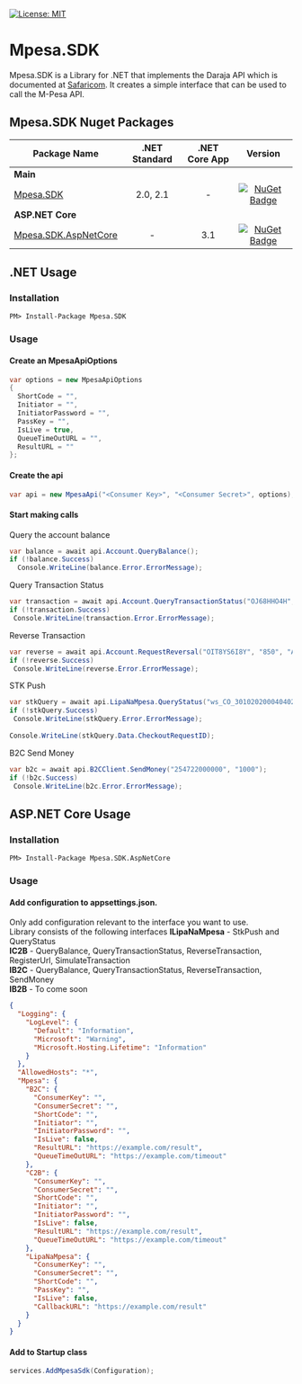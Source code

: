 [![License: MIT](https://img.shields.io/badge/License-MIT-yellow.svg)](LICENSE)
# Mpesa.SDK
Mpesa.SDK is a Library for .NET that implements the Daraja API which is documented at [Safaricom](https://developer.safaricom.co.ke/docs). It creates a simple interface that can be used to call the M-Pesa API.

Mpesa.SDK Nuget Packages
------------------------

| Package Name | .NET Standard | .NET Core App | Version |
| ------------ | :-----------: | :-----------: | :-----: |
| **Main** |
| [Mpesa.SDK](https://www.nuget.org/packages/Mpesa.SDK) | 2.0, 2.1 | - | [![NuGet Badge](https://buildstats.info/nuget/Mpesa.SDK)](https://www.nuget.org/packages/Mpesa.SDK) |
| **ASP.NET Core** |
| [Mpesa.SDK.AspNetCore](https://www.nuget.org/packages/Mpesa.SDK.AspNetCore) | - | 3.1 | [![NuGet Badge](https://buildstats.info/nuget/Mpesa.SDK.AspNetCore)](https://www.nuget.org/packages/Mpesa.SDK.AspNetCore) |

## .NET Usage

### Installation

```
PM> Install-Package Mpesa.SDK
```

### Usage

#### Create an MpesaApiOptions

```csharp
var options = new MpesaApiOptions
{
  ShortCode = "",
  Initiator = "",
  InitiatorPassword = "",
  PassKey = "",
  IsLive = true,
  QueueTimeOutURL = "",
  ResultURL = ""
};
```

#### Create the api

```csharp
var api = new MpesaApi("<Consumer Key>", "<Consumer Secret>", options);
```

#### Start making calls

Query the account balance

```csharp
var balance = await api.Account.QueryBalance();
if (!balance.Success)
  Console.WriteLine(balance.Error.ErrorMessage);
```

Query Transaction Status

 ```csharp
 var transaction = await api.Account.QueryTransactionStatus("OJ68HHO4H", IdentifierTypeEnum.Organization);
if (!transaction.Success)
  Console.WriteLine(transaction.Error.ErrorMessage);
 ```
 
 Reverse Transaction
 
 ```csharp
 var reverse = await api.Account.RequestReversal("OIT8YS6I8Y", "850", "Accounting error");
if (!reverse.Success)
  Console.WriteLine(reverse.Error.ErrorMessage);
 ```
 
 STK Push
 
 ```csharp
 var stkQuery = await api.LipaNaMpesa.QueryStatus("ws_CO_30102020004040278972");
if (!stkQuery.Success)
  Console.WriteLine(stkQuery.Error.ErrorMessage);
  
 Console.WriteLine(stkQuery.Data.CheckoutRequestID);
 ```
 
 B2C Send Money
 
 ```csharp
 var b2c = await api.B2CClient.SendMoney("254722000000", "1000");
if (!b2c.Success)
  Console.WriteLine(b2c.Error.ErrorMessage);
 ```

## ASP.NET Core Usage

### Installation

```
PM> Install-Package Mpesa.SDK.AspNetCore
```

### Usage

#### Add configuration to appsettings.json.  
Only add configuration relevant to the interface you want to use.  
Library consists of the following interfaces
**ILipaNaMpesa** - StkPush and QueryStatus  
**IC2B** - QueryBalance, QueryTransactionStatus, ReverseTransaction, RegisterUrl, SimulateTransaction  
**IB2C** - QueryBalance, QueryTransactionStatus, ReverseTransaction, SendMoney  
**IB2B** - To come soon  

```json
{
  "Logging": {
    "LogLevel": {
      "Default": "Information",
      "Microsoft": "Warning",
      "Microsoft.Hosting.Lifetime": "Information"
    }
  },
  "AllowedHosts": "*",
  "Mpesa": {
    "B2C": {
      "ConsumerKey": "",
      "ConsumerSecret": "",
      "ShortCode": "",
      "Initiator": "",
      "InitiatorPassword": "",
      "IsLive": false,
      "ResultURL": "https://example.com/result",
      "QueueTimeOutURL": "https://example.com/timeout"
    },
    "C2B": {
      "ConsumerKey": "",
      "ConsumerSecret": "",
      "ShortCode": "",
      "Initiator": "",
      "InitiatorPassword": "",
      "IsLive": false,
      "ResultURL": "https://example.com/result",
      "QueueTimeOutURL": "https://example.com/timeout"
    },
    "LipaNaMpesa": {
      "ConsumerKey": "",
      "ConsumerSecret": "",
      "ShortCode": "",
      "PassKey": "",
      "IsLive": false,
      "CallbackURL": "https://example.com/result"
    }
  }
}
```

#### Add to Startup class

```csharp
services.AddMpesaSdk(Configuration);
```

